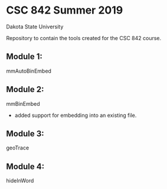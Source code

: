 # CSC 842 Summer 2019
Dakota State University

Repository to contain the tools created for the CSC 842 course.


 
## Module 1: 
mmAutoBinEmbed
    
## Module 2:
mmBinEmbed
- added support for embedding into an existing file.

## Module 3:
geoTrace

## Module 4:
hideInWord
